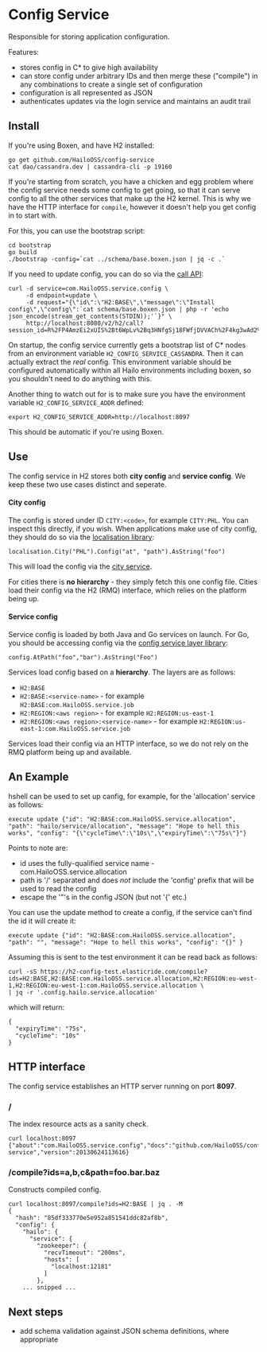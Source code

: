 # Config Service

Responsible for storing application configuration.

Features:

 - stores config in C* to give high availability
 - can store config under arbitrary IDs and then merge these ("compile") in any
   combinations to create a single set of configuration
 - configuration is all represented as JSON
 - authenticates updates via the login service and maintains an audit trail

## Install

If you're using Boxen, and have H2 installed:

    go get github.com/HailoOSS/config-service
    cat dao/cassandra.dev | cassandra-cli -p 19160

If you're starting from scratch, you have a chicken and egg problem where the config
service needs some config to get going, so that it can serve config to all the other
services that make up the H2 kernel. This is why we have the HTTP interface for
`compile`, however it doesn't help you get config in to start with.

For this, you can use the bootstrap script:

    cd bootstrap
    go build
    ./bootstrap -config=`cat ../schema/base.boxen.json | jq -c .`

If you need to update config, you can do so via the [call API](github.com/HailoOSS/call-api):

	curl -d service=com.HailoOSS.service.config \
		 -d endpoint=update \
		 -d request="{\"id\":\"H2:BASE\",\"message\":\"Install config\",\"config\":`cat schema/base.boxen.json | php -r 'echo json_encode(stream_get_contents(STDIN));'`}" \
		 http://localhost:8080/v2/h2/call?session_id=R%2FP4AmzEi2xUIS%2Bt6WpLv%2Bq3HNfgSj18FWfjDVVACh%2F4kg3wAd2%2BbQh%2B51MqWrOJ

On startup, the config service currently gets a bootstrap list of C* nodes from
an environment variable `H2_CONFIG_SERVICE_CASSANDRA`. Then it can actually extract the
_real_ config. This environment variable should be configured automatically within
all Hailo environments including boxen, so you shouldn't need to do anything with this.

Another thing to watch out for is to make sure you have the environment variable `H2_CONFIG_SERVICE_ADDR`
defined:

    export H2_CONFIG_SERVICE_ADDR=http://localhost:8097

This should be automatic if you're using Boxen.

## Use

The config service in H2 stores both **city config** and **service config**. We keep
these two use cases distinct and seperate.

#### City config

The config is stored under ID `CITY:<code>`, for example `CITY:PHL`. You can
inspect this directly, if you wish. When applications make use of city config,
they should do so via the [localisation library](https://github.com/HailoOSS/go-hailo-lib/blob/master/localisation/city.go#L29):

	localisation.City("PHL").Config("at", "path").AsString("foo")

This will load the config via the [city service](https://github.com/HailoOSS/city-service/tree/master/proto/config).

For cities there is **no hierarchy** - they simply fetch this one config file. Cities load
their config via the H2 (RMQ) interface, which relies on the platform being up.

#### Service config

Service config is loaded by both Java and Go services on launch. For Go, you
should be accessing config via the [config service layer library](https://github.com/HailoOSS/go-service-layer/tree/master/config):

	config.AtPath("foo","bar").AsString("Foo")

Services load config based on a **hierarchy**. The layers are as follows:

  - `H2:BASE`
  - `H2:BASE:<service-name>` - for example `H2:BASE:com.HailoOSS.service.job`
  - `H2:REGION:<aws region>` - for example `H2:REGION:us-east-1`
  - `H2:REGION:<aws region>:<service-name>` - for example `H2:REGION:us-east-1:com.HailoOSS.service.job`

Services load their config via an HTTP interface, so we do not rely on the RMQ
platform being up and available.

## An Example

hshell can be used to set up canfig, for example, for the 'allocation' service as follows:

    execute update {"id": "H2:BASE:com.HailoOSS.service.allocation", "path": "hailo/service/allocation", "message": "Hope to hell this works", "config": "{\"cycleTime\":\"10s\",\"expiryTime\":\"75s\"}"}
    
Points to note are:

* id uses the fully-qualified service name - com.HailoOSS.service.allocation
* path is '/' separated and does *not* include the 'config' prefix that will be used to read the config
* escape the '"'s in the config JSON (but not '{' etc.)

You can use the update method to create a config, if the service can't find the id it will create it:

    execute update {"id": "H2:BASE:com.HailoOSS.service.allocation", "path": "", "message": "Hope to hell this works", "config": "{}" }

Assuming this is sent to the test environment it can be read back as follows:

    curl -sS https://h2-config-test.elasticride.com/compile?ids=H2:BASE,H2:BASE:com.HailoOSS.service.allocation,H2:REGION:eu-west-1,H2:REGION:eu-west-1:com.HailoOSS.service.allocation \
    | jq -r '.config.hailo.service.allocation'

which will return:

    {
      "expiryTime": "75s",
      "cycleTime": "10s"
    }

## HTTP interface

The config service establishes an HTTP server running on port **8097**.

### /

The index resource acts as a sanity check.

    curl localhost:8097
    {"about":"com.HailoOSS.service.config","docs":"github.com/HailoOSS/config-service","version":20130624113616}

### /compile?ids=a,b,c&path=foo.bar.baz

Constructs compiled config.

    curl localhost:8097/compile?ids=H2:BASE | jq . -M
    {
      "hash": "85df333770e5e952a851541ddc82af8b",
      "config": {
        "hailo": {
          "service": {
            "zookeeper": {
              "recvTimeout": "200ms",
              "hosts": [
                "localhost:12181"
              ]
            },
        ... snipped ...

## Next steps

  - add schema validation against JSON schema definitions, where appropriate
